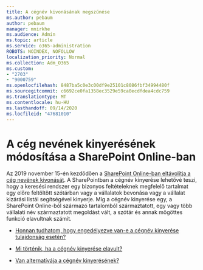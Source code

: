 ```yaml
---
title: A cégnév kivonásának megszűnése
ms.author: pebaum
author: pebaum
manager: mnirkhe
ms.audience: Admin
ms.topic: article
ms.service: o365-administration
ROBOTS: NOINDEX, NOFOLLOW
localization_priority: Normal
ms.collection: Adm_O365
ms.custom:
- "2703"
- "9000759"
ms.openlocfilehash: 8487ba5c0e3c00df9e25101c8086fbf34994480f
ms.sourcegitcommit: c6692ce0fa1358ec3529e59ca0ecdfdea4cdc759
ms.translationtype: MT
ms.contentlocale: hu-HU
ms.lasthandoff: 09/14/2020
ms.locfileid: "47681010"
---
```

# <a name="changes-to-company-name-extraction-in-sharepoint-online"></a>A cég nevének kinyerésének módosítása a SharePoint Online-ban

Az 2019 november 15-én kezdődően a [SharePoint Online-ban eltávolítja a cég nevének kivonását](https://docs.microsoft.com/sharepoint/changes-to-company-name-extraction-in-sharepoint-online). A SharePointban a cégnév kinyerése lehetővé teszi, hogy a keresési rendszer egy bizonyos feltételeknek megfelelő tartalmat egy előre feltöltött szótárban vagy a vállalatok bevonása vagy a vállalat kizárási listái segítségével kinyerje. Míg a cégnév kinyerése egy, a SharePoint Online-ból származó tartalomból származtatott, egy vagy több vállalati név származtatott megoldást vált, a szótár és annak mögöttes funkció elavultnak számít.

- [Honnan tudhatom, hogy engedélyezve van-e a cégnév kinyerése tulajdonság esetén?](https://docs.microsoft.com/sharepoint/changes-to-company-name-extraction-in-sharepoint-online#how-do-i-know-if-company-name-extraction-is-enabled-for-a-property)

- [Mi történik, ha a cégnév kinyerése elavult?](https://docs.microsoft.com/sharepoint/changes-to-company-name-extraction-in-sharepoint-online#what-happens-when-company-name-extraction-is-deprecated) 

- [Van alternatívája a cégnév kinyerésének?](https://docs.microsoft.com/sharepoint/changes-to-company-name-extraction-in-sharepoint-online#are-there-alternatives-to-company-name-extraction) 